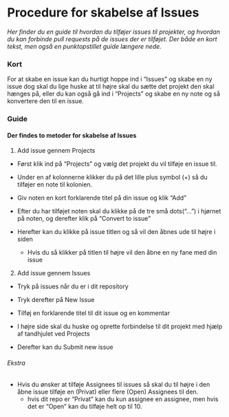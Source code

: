 
# Procedure for skabelse af Issues


*Her finder du en guide til hvordan du tilføjer issues til projekter, og hvordan du kan forbinde pull requests på de issues der er tilføjet. Der både en kort tekst, men også en punktopstillet guide længere nede.*


### Kort


For at skabe en issue kan du hurtigt hoppe ind i “Issues” og skabe en ny issue dog skal du lige huske at til højre skal du sætte det projekt den skal hænges på, eller du kan også gå ind i “Projects” og skabe en ny note og så konvertere den til en issue.


### Guide


#### Der findes to metoder for skabelse af Issues


1. Add issue gennem Projects


- Først klik ind på “Projects” og vælg det projekt du vil tilføje en issue til.


- Under en af kolonnerne klikker du på det lille plus symbol (+) så du tilføjer en note til kolonien.


- Giv noten en kort forklarende titel på din issue og klik “Add”


- Efter du har tilføjet noten skal du klikke på de tre små dots(“...”) i hjørnet på noten, og derefter klik på “Convert to issue”


- Herefter kan du klikke på issue titlen og så vil den åbnes ude til højre i siden


  - Hvis du så klikker på titlen til højre vil den åbne en ny fane med din issue


2. Add issue gennem Issues


- Tryk på issues når du er i dit repository


- Tryk derefter på New Issue


- Tilføj en forklarende titel til dit issue og en kommentar


- I højre side skal du huske og oprette forbindelse til dit projekt med hjælp af tandhjulet ved Projects


-  Derefter kan du Submit new issue


###### Ekstra


- Hvis du ønsker at tilføje Assignees til issues så skal du til højre i den åbne issue tilføje en (Privat) eller flere (Open) Assignees til den.
  - hvis dit repo er “Privat” kan du kun assignee en assignee, men hvis det er “Open” kan du tilføje helt op til 10.
